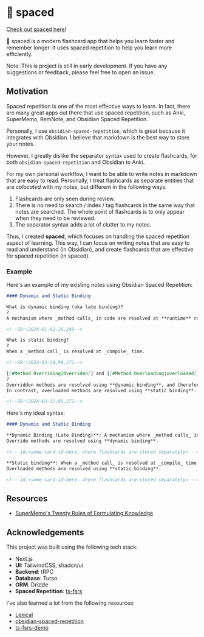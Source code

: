 # 🔭 spaced

[Check out spaced here!](https://spaced-coral-xi.vercel.app/)

🔭 spaced is a modern flashcard app that helps you learn faster and remember longer.
It uses spaced repetition to help you learn more efficiently.

Note: This is project is still in early development.
If you have any suggestions or feedback, please feel free to open an issue.

## Motivation

Spaced repetition is one of the most effective ways to learn.
In fact, there are many great apps out there that use spaced repetition, such as
Anki, SuperMemo, RemNote, and Obsidian Spaced Repetition.

Personally, I use `obsidian-spaced-repetition`, which is great because it integrates with Obsidian.
I believe that markdown is the best way to store your notes.

However, I greatly dislike the separator syntax used to create flashcards,
for both `obsidian-spaced-repetition` and Obsidian to Anki.

For my own personal workflow, I want to be able to write notes in markdown that are easy to read.
Personally, I treat flashcards as separate entities that are _colocated_ with my notes,
but different in the following ways:

1. Flashcards are only seen during review.
2. There is no need to search / index / tag flashcards in the same way that notes are searched.
   The whole point of flashcards is to only appear when they need to be reviewed.
3. The separator syntax adds a lot of clutter to my notes.

Thus, I created **spaced**, which focuses on handling the spaced repetition aspect of learning.
This way, I can focus on writing notes that are easy to read and understand (in Obsidian),
and create flashcards that are effective for spaced repetition (in spaced).

### Example

Here's an example of my existing notes using Obsidian Spaced Repetition:

```markdown
#### Dynamic and Static Binding

What is dynamic binding (aka late binding)?
?
A mechanism where _method calls_ in code are resolved at **runtime** rather than at compile time.

<!--SR:!2024-01-02,25,249-->

What is static binding?
?
When a _method call_ is resolved at _compile_ time.

<!--SR:!2024-03-24,94,271-->

[[#Method Overriding|Overriden]] and [[#Method Overloading|overloaded]] methods: static or dynamic binding?
?
Overridden methods are resolved using **dynamic binding**, and therefore resolves to the implementation in the actual type of the object.
In contrast, overloaded methods are resolved using **static binding**.

<!--SR:!2024-03-12,85,271-->
```

Here's my ideal syntax:

```markdown
#### Dynamic and Static Binding

**Dynamic Binding (Late Binding)**: A mechanism where _method calls_ in code are resolved at **runtime** rather than at compile time.
Override methods are resolved using **dynamic binding**.

<!-- id:<some-card-id-here, where flashcards are stored separately> -->

**Static binding**: When a _method call_ is resolved at _compile_ time.
Overloaded methods are resolved using **static binding**.

<!-- id:<some-card-id-here, where flashcards are stored separately> -->
```

## Resources

- [SuperMemo's Twenty Rules of Formulating Knowledge](https://www.supermemo.com/en/blog/twenty-rules-of-formulating-knowledge)

## Acknowledgements

This project was built using the following tech stack:

- Next.js
- **UI:** TailwindCSS, shadcn/ui
- **Backend**: tRPC
- **Database**: Turso
- **ORM**: Drizzle
- **Spaced Repetition**: [ts-fsrs](https://github.com/open-spaced-repetition/ts-fsrs)

I've also learned a lot from the following resources:

- [Lexical](https://lexical.dev/)
- [obsidian-spaced-repetition](https://github.com/st3v3nmw/obsidian-spaced-repetition)
- [ts-fsrs-demo](https://github.com/ishiko732/ts-fsrs-demo)
